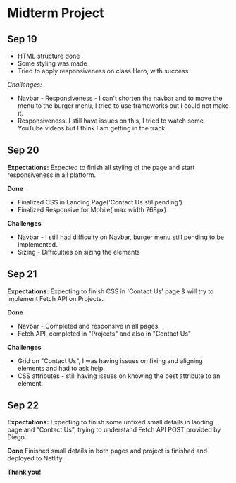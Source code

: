 # **Midterm Project**

## Sep 19

- HTML structure done
- Some styling was made
- Tried to apply responsiveness on class Hero, with success

_Challenges:_

- Navbar - Responsiveness - I can't shorten the navbar and to move the menu to the burger menu, I tried to use frameworks but I could not make it.
- Responsiveness. I still have issues on this, I tried to watch some YouTube videos but I think I am getting in the track.

## Sep 20

**Expectations:** Expected to finish all styling of the page and start responsiveness in all platform.

**Done**

- Finalized CSS in Landing Page('Contact Us stil pending')
- Finalized Responsive for Mobile( max width 768px)

**Challenges**

- Navbar - I still had difficulty on Navbar, burger menu still pending to be implemented.
- Sizing - Difficulties on sizing the elements

## Sep 21

**Expectations:** Expecting to finish CSS in 'Contact Us' page & will try to implement Fetch API on Projects.

**Done**

- Navbar - Completed and responsive in all pages.
- Fetch API, completed in "Projects" and also in "Contact Us"

**Challenges**

- Grid on "Contact Us", I was having issues on fixing and aligning elements and had to ask help.
- CSS attributes - still having issues on knowing the best attribute to an element.

## Sep 22

**Expectations:** Expecting to finish some unfixed small details in landing page and "Contact Us", trying to understand Fetch API POST provided by Diego.

**Done** Finished small details in both pages and project is finished and deployed to Netlify.

**Thank you!**
